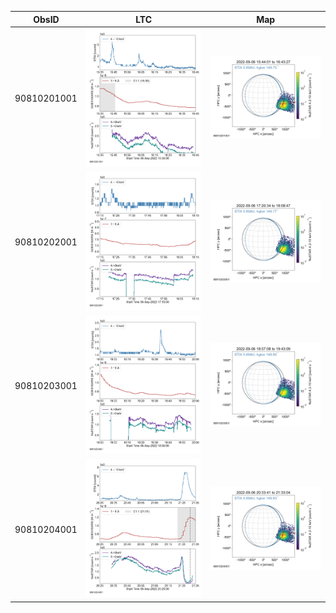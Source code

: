 | ObsID  |  LTC |  Map |
|---|---|---|
|90810201001|![](ltc_20220906_1535_90810201001_ngs.png)|![](map_20220906_1535_90810201001_ngs.png)|
|90810202001|![](ltc_20220906_1715_90810202001_ngs.png)|![](map_20220906_1715_90810202001_ngs.png)|
|90810203001|![](ltc_20220906_1850_90810203001_ngs.png)|![](map_20220906_1850_90810203001_ngs.png)|
|90810204001|![](ltc_20220906_2025_90810204001_ngs.png)|![](map_20220906_2025_90810204001_ngs.png)|
